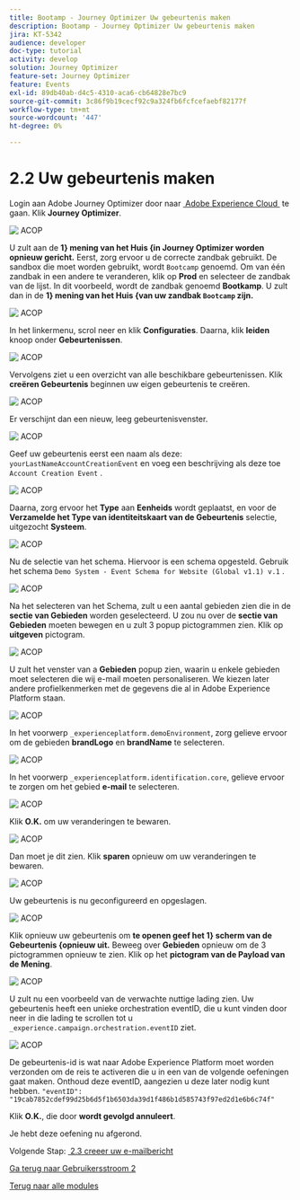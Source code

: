 ```yaml
---
title: Bootamp - Journey Optimizer Uw gebeurtenis maken
description: Bootamp - Journey Optimizer Uw gebeurtenis maken
jira: KT-5342
audience: developer
doc-type: tutorial
activity: develop
solution: Journey Optimizer
feature-set: Journey Optimizer
feature: Events
exl-id: 89db40ab-d4c5-4310-aca6-cb64828e7bc9
source-git-commit: 3c86f9b19cecf92c9a324fb6fcfcefaebf82177f
workflow-type: tm+mt
source-wordcount: '447'
ht-degree: 0%

---
```


# 2.2 Uw gebeurtenis maken

Login aan Adobe Journey Optimizer door naar [&#x200B; Adobe Experience Cloud &#x200B;](https://experience.adobe.com) te gaan. Klik **Journey Optimizer**.

![&#x200B; ACOP &#x200B;](./images/acophome.png)

U zult aan de **1&rbrace; mening van het Huis {in Journey Optimizer worden opnieuw gericht.** Eerst, zorg ervoor u de correcte zandbak gebruikt. De sandbox die moet worden gebruikt, wordt `Bootcamp` genoemd. Om van één zandbak in een andere te veranderen, klik op **Prod** en selecteer de zandbak van de lijst. In dit voorbeeld, wordt de zandbak genoemd **Bootkamp**. U zult dan in de **1} mening van het Huis &lbrace;van uw zandbak `Bootcamp` zijn.**

![&#x200B; ACOP &#x200B;](./images/acoptriglp.png)

In het linkermenu, scrol neer en klik **Configuraties**. Daarna, klik **leiden** knoop onder **Gebeurtenissen**.

![&#x200B; ACOP &#x200B;](./images/acopmenu.png)

Vervolgens ziet u een overzicht van alle beschikbare gebeurtenissen. Klik **creëren Gebeurtenis** beginnen uw eigen gebeurtenis te creëren.

![&#x200B; ACOP &#x200B;](./images/emptyevent.png)

Er verschijnt dan een nieuw, leeg gebeurtenisvenster.

![&#x200B; ACOP &#x200B;](./images/emptyevent1.png)

Geef uw gebeurtenis eerst een naam als deze: `yourLastNameAccountCreationEvent` en voeg een beschrijving als deze toe `Account Creation Event` .

![&#x200B; ACOP &#x200B;](./images/eventdescription.png)

Daarna, zorg ervoor het **Type** aan **Eenheids** wordt geplaatst, en voor de **Verzamelde het Type van identiteitskaart van de Gebeurtenis** selectie, uitgezocht **Systeem**.

![&#x200B; ACOP &#x200B;](./images/eventidtype.png)

Nu de selectie van het schema. Hiervoor is een schema opgesteld. Gebruik het schema `Demo System - Event Schema for Website (Global v1.1) v.1` .

![&#x200B; ACOP &#x200B;](./images/eventschema.png)

Na het selecteren van het Schema, zult u een aantal gebieden zien die in de **sectie van Gebieden** worden geselecteerd. U zou nu over de **sectie van Gebieden** moeten bewegen en u zult 3 popup pictogrammen zien. Klik op **uitgeven** pictogram.

![&#x200B; ACOP &#x200B;](./images/eventpayload.png)

U zult het venster van a **Gebieden** popup zien, waarin u enkele gebieden moet selecteren die wij e-mail moeten personaliseren.  We kiezen later andere profielkenmerken met de gegevens die al in Adobe Experience Platform staan.

![&#x200B; ACOP &#x200B;](./images/eventfields.png)

In het voorwerp `_experienceplatform.demoEnvironment`, zorg gelieve ervoor om de gebieden **brandLogo** en **brandName** te selecteren.

![&#x200B; ACOP &#x200B;](./images/eventpayloadbr.png)

In het voorwerp `_experienceplatform.identification.core`, gelieve ervoor te zorgen om het gebied **e-mail** te selecteren.

![&#x200B; ACOP &#x200B;](./images/eventpayloadbrid.png)

Klik **O.K.** om uw veranderingen te bewaren.

![&#x200B; ACOP &#x200B;](./images/saveok.png)

Dan moet je dit zien. Klik **sparen** opnieuw om uw veranderingen te bewaren.

![&#x200B; ACOP &#x200B;](./images/eventsave.png)

Uw gebeurtenis is nu geconfigureerd en opgeslagen.

![&#x200B; ACOP &#x200B;](./images/eventdone.png)

Klik opnieuw uw gebeurtenis om **te openen geef het 1&rbrace; scherm van de Gebeurtenis &lbrace;opnieuw uit.** Beweeg over **Gebieden** opnieuw om de 3 pictogrammen opnieuw te zien. Klik op het **pictogram van de Payload van de Mening**.

![&#x200B; ACOP &#x200B;](./images/viewevent.png)

U zult nu een voorbeeld van de verwachte nuttige lading zien.
Uw gebeurtenis heeft een unieke orchestration eventID, die u kunt vinden door neer in die lading te scrollen tot u `_experience.campaign.orchestration.eventID` ziet.

![&#x200B; ACOP &#x200B;](./images/payloadeventID.png)

De gebeurtenis-id is wat naar Adobe Experience Platform moet worden verzonden om de reis te activeren die u in een van de volgende oefeningen gaat maken. Onthoud deze eventID, aangezien u deze later nodig kunt hebben.
`"eventID": "19cab7852cdef99d25b6d5f1b6503da39d1f486b1d585743f97ed2d1e6b6c74f"`

Klik **O.K.**, die door **wordt gevolgd annuleert**.

Je hebt deze oefening nu afgerond.

Volgende Stap: [&#x200B; 2.3 creeer uw e-mailbericht &#x200B;](./ex3.md)

[Ga terug naar Gebruikersstroom 2](./uc2.md)

[Terug naar alle modules](../../overview.md)
